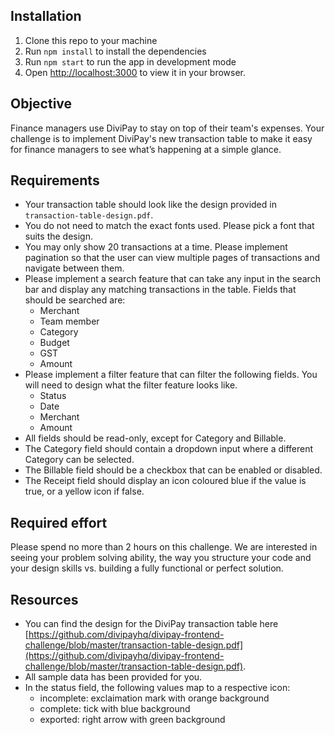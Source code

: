 ## Installation

1. Clone this repo to your machine
2. Run `npm install` to install the dependencies
3. Run `npm start` to run the app in development mode
4. Open [http://localhost:3000](http://localhost:3000) to view it in your browser.

## Objective

Finance managers use DiviPay to stay on top of their team's expenses. Your challenge is to implement DiviPay's new transaction table to make it easy for finance managers to see what’s happening at a simple glance.

## Requirements

- Your transaction table should look like the design provided in `transaction-table-design.pdf`.
- You do not need to match the exact fonts used. Please pick a font that suits the design.
- You may only show 20 transactions at a time. Please implement pagination so that the user can view multiple pages of transactions and navigate between them.
- Please implement a search feature that can take any input in the search bar and display any matching transactions in the table. Fields that should be searched are:
  - Merchant
  - Team member
  - Category
  - Budget
  - GST
  - Amount
- Please implement a filter feature that can filter the following fields. You will need to design what the filter feature looks like.
  - Status
  - Date
  - Merchant
  - Amount
- All fields should be read-only, except for Category and Billable.
- The Category field should contain a dropdown input where a different Category can be selected.
- The Billable field should be a checkbox that can be enabled or disabled.
- The Receipt field should display an icon coloured blue if the value is true, or a yellow icon if false.

## Required effort

Please spend no more than 2 hours on this challenge. We are interested in seeing your problem solving ability, the way you structure your code and your design skills vs. building a fully functional or perfect solution.

## Resources

- You can find the design for the DiviPay transaction table here [https://github.com/divipayhq/divipay-frontend-challenge/blob/master/transaction-table-design.pdf](https://github.com/divipayhq/divipay-frontend-challenge/blob/master/transaction-table-design.pdf).
- All sample data has been provided for you.
- In the status field, the following values map to a respective icon:
  - incomplete: exclaimation mark with orange background
  - complete: tick with blue background
  - exported: right arrow with green background
